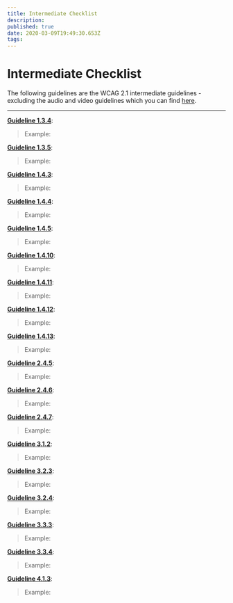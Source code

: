 ```yaml
---
title: Intermediate Checklist
description: 
published: true
date: 2020-03-09T19:49:30.653Z
tags: 
---
```


# Intermediate Checklist
The following guidelines are the WCAG 2.1 intermediate guidelines - excluding the audio and video guidelines which you can find [here](http://172.31.2.178/en/accessibility/Audio&Video).

---

**[Guideline 1.3.4]()**: 
> Example:

**[Guideline 1.3.5]()**: 
> Example:

**[Guideline 1.4.3]()**: 
> Example:

**[Guideline 1.4.4]()**: 
> Example:

**[Guideline 1.4.5]()**: 
> Example:

**[Guideline 1.4.10]()**: 
> Example:

**[Guideline 1.4.11]()**: 
> Example:

**[Guideline 1.4.12]()**: 
> Example:

**[Guideline 1.4.13]()**: 
> Example:

**[Guideline 2.4.5]()**: 
> Example:

**[Guideline 2.4.6]()**: 
> Example:

**[Guideline 2.4.7]()**: 
> Example:

**[Guideline 3.1.2]()**: 
> Example:

**[Guideline 3.2.3]()**: 
> Example:

**[Guideline 3.2.4]()**: 
> Example:

**[Guideline 3.3.3]()**: 
> Example:

**[Guideline 3.3.4]()**: 
> Example:

**[Guideline 4.1.3]()**: 
> Example: